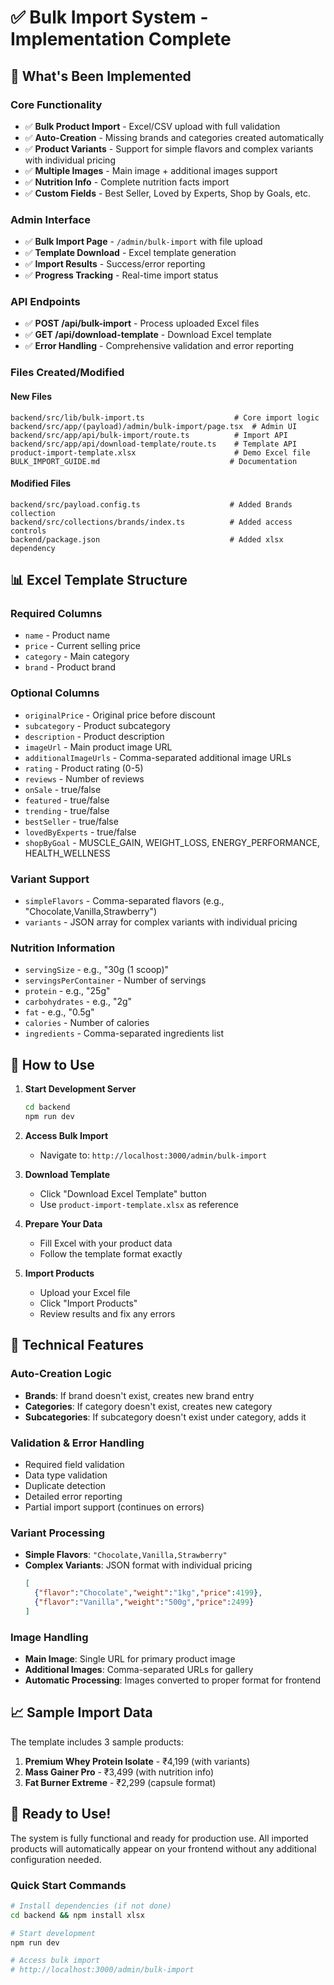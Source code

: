 # ✅ Bulk Import System - Implementation Complete

## 🎯 What's Been Implemented

### Core Functionality
- ✅ **Bulk Product Import** - Excel/CSV upload with full validation
- ✅ **Auto-Creation** - Missing brands and categories created automatically
- ✅ **Product Variants** - Support for simple flavors and complex variants with individual pricing
- ✅ **Multiple Images** - Main image + additional images support
- ✅ **Nutrition Info** - Complete nutrition facts import
- ✅ **Custom Fields** - Best Seller, Loved by Experts, Shop by Goals, etc.

### Admin Interface
- ✅ **Bulk Import Page** - `/admin/bulk-import` with file upload
- ✅ **Template Download** - Excel template generation
- ✅ **Import Results** - Success/error reporting
- ✅ **Progress Tracking** - Real-time import status

### API Endpoints
- ✅ **POST /api/bulk-import** - Process uploaded Excel files
- ✅ **GET /api/download-template** - Download Excel template
- ✅ **Error Handling** - Comprehensive validation and error reporting

### Files Created/Modified

#### New Files
```
backend/src/lib/bulk-import.ts                    # Core import logic
backend/src/app/(payload)/admin/bulk-import/page.tsx  # Admin UI
backend/src/app/api/bulk-import/route.ts          # Import API
backend/src/app/api/download-template/route.ts    # Template API
product-import-template.xlsx                      # Demo Excel file
BULK_IMPORT_GUIDE.md                             # Documentation
```

#### Modified Files
```
backend/src/payload.config.ts                    # Added Brands collection
backend/src/collections/brands/index.ts          # Added access controls
backend/package.json                             # Added xlsx dependency
```

## 📊 Excel Template Structure

### Required Columns
- `name` - Product name
- `price` - Current selling price
- `category` - Main category
- `brand` - Product brand

### Optional Columns
- `originalPrice` - Original price before discount
- `subcategory` - Product subcategory
- `description` - Product description
- `imageUrl` - Main product image URL
- `additionalImageUrls` - Comma-separated additional image URLs
- `rating` - Product rating (0-5)
- `reviews` - Number of reviews
- `onSale` - true/false
- `featured` - true/false
- `trending` - true/false
- `bestSeller` - true/false
- `lovedByExperts` - true/false
- `shopByGoal` - MUSCLE_GAIN, WEIGHT_LOSS, ENERGY_PERFORMANCE, HEALTH_WELLNESS

### Variant Support
- `simpleFlavors` - Comma-separated flavors (e.g., "Chocolate,Vanilla,Strawberry")
- `variants` - JSON array for complex variants with individual pricing

### Nutrition Information
- `servingSize` - e.g., "30g (1 scoop)"
- `servingsPerContainer` - Number of servings
- `protein` - e.g., "25g"
- `carbohydrates` - e.g., "2g"
- `fat` - e.g., "0.5g"
- `calories` - Number of calories
- `ingredients` - Comma-separated ingredients list

## 🚀 How to Use

1. **Start Development Server**
   ```bash
   cd backend
   npm run dev
   ```

2. **Access Bulk Import**
   - Navigate to: `http://localhost:3000/admin/bulk-import`

3. **Download Template**
   - Click "Download Excel Template" button
   - Use `product-import-template.xlsx` as reference

4. **Prepare Your Data**
   - Fill Excel with your product data
   - Follow the template format exactly

5. **Import Products**
   - Upload your Excel file
   - Click "Import Products"
   - Review results and fix any errors

## 🔧 Technical Features

### Auto-Creation Logic
- **Brands**: If brand doesn't exist, creates new brand entry
- **Categories**: If category doesn't exist, creates new category
- **Subcategories**: If subcategory doesn't exist under category, adds it

### Validation & Error Handling
- Required field validation
- Data type validation
- Duplicate detection
- Detailed error reporting
- Partial import support (continues on errors)

### Variant Processing
- **Simple Flavors**: `"Chocolate,Vanilla,Strawberry"`
- **Complex Variants**: JSON format with individual pricing
  ```json
  [
    {"flavor":"Chocolate","weight":"1kg","price":4199},
    {"flavor":"Vanilla","weight":"500g","price":2499}
  ]
  ```

### Image Handling
- **Main Image**: Single URL for primary product image
- **Additional Images**: Comma-separated URLs for gallery
- **Automatic Processing**: Images converted to proper format for frontend

## 📈 Sample Import Data

The template includes 3 sample products:
1. **Premium Whey Protein Isolate** - ₹4,199 (with variants)
2. **Mass Gainer Pro** - ₹3,499 (with nutrition info)
3. **Fat Burner Extreme** - ₹2,299 (capsule format)

## 🎉 Ready to Use!

The system is fully functional and ready for production use. All imported products will automatically appear on your frontend without any additional configuration needed.

### Quick Start Commands
```bash
# Install dependencies (if not done)
cd backend && npm install xlsx

# Start development
npm run dev

# Access bulk import
# http://localhost:3000/admin/bulk-import
```